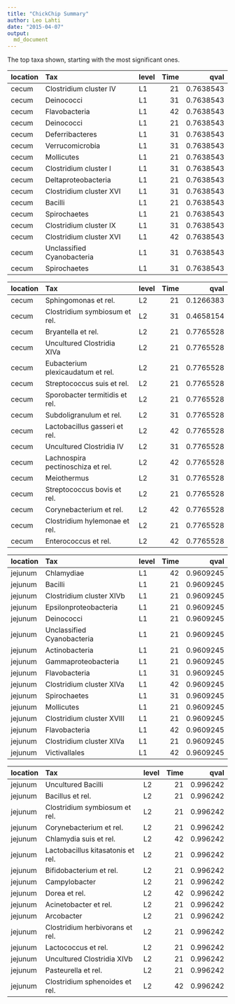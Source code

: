 ```yaml
---
title: "ChickChip Summary"
author: Leo Lahti
date: "2015-04-07"
output:
  md_document
---
```

<!--
%\VignetteEngine{knitr::rmarkdown}
%\VignetteIndexEntry{Markdown Vignette}
%\usepackage[utf8]{inputenc}
-->


The top taxa shown, starting with the most significant ones.








|location |Tax                        |level | Time|      qval|
|:--------|:--------------------------|:-----|----:|---------:|
|cecum    |Clostridium cluster IV     |L1    |   21| 0.7638543|
|cecum    |Deinococci                 |L1    |   31| 0.7638543|
|cecum    |Flavobacteria              |L1    |   42| 0.7638543|
|cecum    |Deinococci                 |L1    |   21| 0.7638543|
|cecum    |Deferribacteres            |L1    |   31| 0.7638543|
|cecum    |Verrucomicrobia            |L1    |   31| 0.7638543|
|cecum    |Mollicutes                 |L1    |   21| 0.7638543|
|cecum    |Clostridium cluster I      |L1    |   31| 0.7638543|
|cecum    |Deltaproteobacteria        |L1    |   21| 0.7638543|
|cecum    |Clostridium cluster XVI    |L1    |   31| 0.7638543|
|cecum    |Bacilli                    |L1    |   21| 0.7638543|
|cecum    |Spirochaetes               |L1    |   21| 0.7638543|
|cecum    |Clostridium cluster IX     |L1    |   31| 0.7638543|
|cecum    |Clostridium cluster XVI    |L1    |   42| 0.7638543|
|cecum    |Unclassified Cyanobacteria |L1    |   31| 0.7638543|
|cecum    |Spirochaetes               |L1    |   31| 0.7638543|



|location |Tax                               |level | Time|      qval|
|:--------|:---------------------------------|:-----|----:|---------:|
|cecum    |Sphingomonas et rel.              |L2    |   21| 0.1266383|
|cecum    |Clostridium symbiosum et rel.     |L2    |   31| 0.4658154|
|cecum    |Bryantella et rel.                |L2    |   21| 0.7765528|
|cecum    |Uncultured Clostridia XIVa        |L2    |   21| 0.7765528|
|cecum    |Eubacterium plexicaudatum et rel. |L2    |   21| 0.7765528|
|cecum    |Streptococcus suis et rel.        |L2    |   21| 0.7765528|
|cecum    |Sporobacter termitidis et rel.    |L2    |   21| 0.7765528|
|cecum    |Subdoligranulum et rel.           |L2    |   31| 0.7765528|
|cecum    |Lactobacillus gasseri et rel.     |L2    |   42| 0.7765528|
|cecum    |Uncultured Clostridia IV          |L2    |   31| 0.7765528|
|cecum    |Lachnospira pectinoschiza et rel. |L2    |   42| 0.7765528|
|cecum    |Meiothermus                       |L2    |   31| 0.7765528|
|cecum    |Streptococcus bovis et rel.       |L2    |   21| 0.7765528|
|cecum    |Corynebacterium et rel.           |L2    |   42| 0.7765528|
|cecum    |Clostridium hylemonae et rel.     |L2    |   21| 0.7765528|
|cecum    |Enterococcus et rel.              |L2    |   42| 0.7765528|



|location |Tax                        |level | Time|      qval|
|:--------|:--------------------------|:-----|----:|---------:|
|jejunum  |Chlamydiae                 |L1    |   42| 0.9609245|
|jejunum  |Bacilli                    |L1    |   21| 0.9609245|
|jejunum  |Clostridium cluster XIVb   |L1    |   21| 0.9609245|
|jejunum  |Epsilonproteobacteria      |L1    |   21| 0.9609245|
|jejunum  |Deinococci                 |L1    |   21| 0.9609245|
|jejunum  |Unclassified Cyanobacteria |L1    |   21| 0.9609245|
|jejunum  |Actinobacteria             |L1    |   21| 0.9609245|
|jejunum  |Gammaproteobacteria        |L1    |   21| 0.9609245|
|jejunum  |Flavobacteria              |L1    |   31| 0.9609245|
|jejunum  |Clostridium cluster XIVa   |L1    |   42| 0.9609245|
|jejunum  |Spirochaetes               |L1    |   31| 0.9609245|
|jejunum  |Mollicutes                 |L1    |   21| 0.9609245|
|jejunum  |Clostridium cluster XVIII  |L1    |   21| 0.9609245|
|jejunum  |Flavobacteria              |L1    |   42| 0.9609245|
|jejunum  |Clostridium cluster XIVa   |L1    |   21| 0.9609245|
|jejunum  |Victivallales              |L1    |   42| 0.9609245|



|location |Tax                               |level | Time|     qval|
|:--------|:---------------------------------|:-----|----:|--------:|
|jejunum  |Uncultured Bacilli                |L2    |   21| 0.996242|
|jejunum  |Bacillus et rel.                  |L2    |   21| 0.996242|
|jejunum  |Clostridium symbiosum et rel.     |L2    |   21| 0.996242|
|jejunum  |Corynebacterium et rel.           |L2    |   21| 0.996242|
|jejunum  |Chlamydia suis et rel.            |L2    |   42| 0.996242|
|jejunum  |Lactobacillus kitasatonis et rel. |L2    |   21| 0.996242|
|jejunum  |Bifidobacterium et rel.           |L2    |   21| 0.996242|
|jejunum  |Campylobacter                     |L2    |   21| 0.996242|
|jejunum  |Dorea et rel.                     |L2    |   42| 0.996242|
|jejunum  |Acinetobacter et rel.             |L2    |   21| 0.996242|
|jejunum  |Arcobacter                        |L2    |   21| 0.996242|
|jejunum  |Clostridium herbivorans et rel.   |L2    |   21| 0.996242|
|jejunum  |Lactococcus et rel.               |L2    |   21| 0.996242|
|jejunum  |Uncultured Clostridia XIVb        |L2    |   21| 0.996242|
|jejunum  |Pasteurella et rel.               |L2    |   21| 0.996242|
|jejunum  |Clostridium sphenoides et rel.    |L2    |   42| 0.996242|


